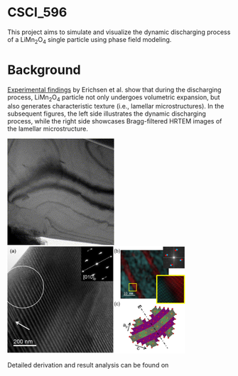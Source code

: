 # CSCI_596
This project aims to simulate and visualize the dynamic discharging process of a LiMn<sub>2</sub>O<sub>4</sub> single particle using phase field modeling.

# Background
[Experimental findings](https://pubs.acs.org/doi/full/10.1021/acsaem.0c00380) by Erichsen et al. show that during the discharging process, LiMn<sub>2</sub>O<sub>4</sub> particle not only undergoes volumetric expansion, but also generates characteristic texture (i.e., lamellar microstructures). In the subsequent figures, the left side illustrates the dynamic discharging process, while the right side showcases Bragg-filtered HRTEM images of the lamellar microstructure.

![LMO_experiment](LMO_experiment.gif) <img src="LMO_Lamellar_microstructure.jpeg" alt="LMO_lamellar_microstructure" width="400"/>

Detailed derivation and result analysis can be found on 
